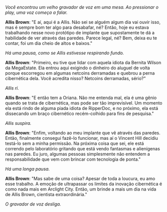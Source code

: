 _Você encontrou um velho gravador de voz em uma mesa. Ao pressionar o play, uma voz começa a falar._

**Allis Brown**: "E aí, aqui é a Allis. Não sei se alguém algum dia vai ouvir isso, mas é sempre bom ter algo para desabafar, né? Então, hoje eu estava trabalhando nesse novo protótipo de implante que supostamente te dá a habilidade de ver através das paredes. Parece legal, né? Bem, deixa eu te contar, foi um dia cheio de altos e baixos."

_Há uma pausa, como se Allis estivesse respirando fundo._

**Allis Brown**: "Primeiro, eu tive que lidar com aquela idiota da Bernita Wilson da MegaEstate. Ela entrou aqui exigindo o dinheiro do aluguel de volta porque escorregou em algumas netcoins derramadas e quebrou a perna cibernética dela. Você acredita nisso? Netcoins derramadas, sério?"

_Allis ri._

**Allis Brown**: "E então tem a Oriana. Não me entenda mal, ela é uma gênio quando se trata de cibernética, mas pode ser tão imprevisível. Um momento ela está rindo de alguma piada idiota de RipperDoc, e no próximo, ela está dissecando um braço cibernético recém-colhido para fins de pesquisa."

_Allis suspira._

**Allis Brown**: "Enfim, voltando ao meu implante que vê através das paredes. Então, finalmente consegui fazê-lo funcionar, mas aí o Vincent Hill decidiu testá-lo sem a minha permissão. Na próxima coisa que sei, ele está correndo pelo laboratório gritando que está vendo fantasmas e alienígenas nas paredes. Eu juro, algumas pessoas simplesmente não entendem a responsabilidade que vem com brincar com tecnologia de ponta."

_Há uma longa pausa._

**Allis Brown**: "Mas sabe de uma coisa? Apesar de toda a loucura, eu amo esse trabalho. A emoção de ultrapassar os limites da inovação cibernética é como nada mais em Arclight City. Então, um brinde a mais um dia na vida de Allis Brown, cientista extraordinária."

_O gravador de voz desliga._
